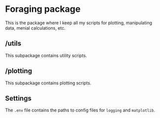 # Foraging package
This is the package where I keep all my scripts for plotting, manipulating data, menial calculations, etc.

## /utils
This subpackage contains utility scripts.

## /plotting
This subpackage contains plotting scripts.

## Settings
The `.env` file contains the paths to config files for `logging` and `matplotlib`. 
